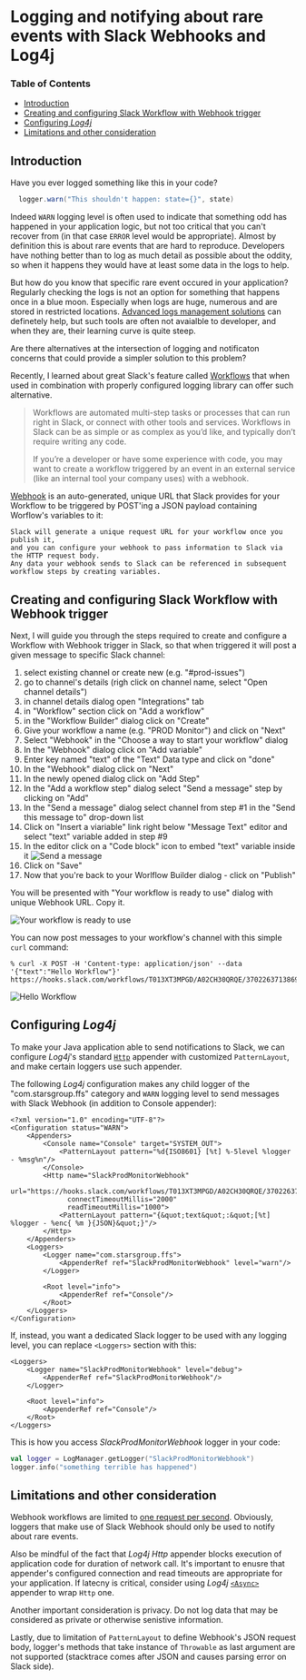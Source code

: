 # Logging and notifying about rare events with Slack Webhooks and Log4j

### Table of Contents

* [Introduction](#introduction)
* [Creating and configuring Slack Workflow with Webhook trigger](#creating-and-configuring-slack-workflow-with-webhook-trigger)
* [Configuring *Log4j*](#configuring-log4j)
* [Limitations and other consideration](#limitations-and-other-consideration)

<a name="introduction"></a>
## Introduction

Have you ever logged something like this in your code?

```java
  logger.warn("This shouldn't happen: state={}", state)
```

Indeed `WARN` logging level is often used to indicate that something odd has happened in your application logic, but
not too critical that you can't recover from (in that case `ERROR` level would be appropriate).
Almost by definition this is about rare events that are hard to reproduce.
Developers have nothing better than to log as much detail as possible about the oddity, so when it happens they would
have at least some data in the logs to help.

But how do you know that specific rare event occured in your application?
Regularly checking the logs is not an option for something that happens once in a blue moon.
Especially when logs are huge, numerous and are stored in restricted locations.
[Advanced logs management solutions](https://www.elastic.co/what-is/elk-stack) can definetely help, but
such tools are often not avaialble to developer, and when they are, their learning curve is quite steep.

Are there alternatives at the intersection of logging and notificaton concerns that could provide a simpler  solution
to this problem?

Recently, I learned about great Slack's feature called [Workflows](https://api.slack.com/workflows) that when used in
combination with properly configured logging library can offer such alternative.

> Workflows are automated multi-step tasks or processes that can run right in Slack,
> or connect with other tools and services.
> Workflows in Slack can be as simple or as complex as you’d like, and typically don’t require writing any code.
>
> If you’re a developer or have some experience with code,
> you may want to create a workflow triggered by an event in an external
> service (like an internal tool your company uses) with a webhook.

[Webhook](https://slack.com/intl/en-ca/help/articles/360041352714-Create-more-advanced-workflows-using-webhooks) is an
auto-generated, unique URL that Slack provides for your Workflow to be triggered by POST'ing a JSON payload
containing Worflow's variables to it:

```
Slack will generate a unique request URL for your workflow once you publish it,
and you can configure your webhook to pass information to Slack via the HTTP request body.
Any data your webhook sends to Slack can be referenced in subsequent workflow steps by creating variables.
```

<a name="creating-and-configuring-slack-workflow-with-webhook-trigger"></a>
## Creating and configuring Slack Workflow with Webhook trigger

Next, I will guide you through the steps required to create and configure a Workflow with Webhook trigger in Slack,
so that when triggered it will post a given message to specific Slack channel:

1. select existing channel or create new (e.g. "#prod-issues")
2. go to channel's details (righ click on channel name, select "Open channel details")
3. in channel details dialog open "Integrations" tab
4. in "Workflow" section click on "Add a workflow"
5. in the "Workflow Builder" dialog click on "Create"
6. Give your workflow a name (e.g. "PROD Monitor") and click on "Next"
7. Select "Webhook" in the "Choose a way to start your workflow" dialog
8. In the "Webhook" dialog click on "Add variable"
9. Enter key named "text" of the "Text" Data type and click on "done"
10. In the "Webhook" dialog click on "Next"
11. In the newly opened dialog click on "Add Step"
12. In the "Add a workflow step" dialog select "Send a message" step by clicking on "Add"
13. In the "Send a message" dialog select channel from step #1 in the "Send this message to" drop-down list
14. Click on "Insert a viariable" link right below "Message Text" editor and select "text" variable added in step #9
15. In the editor click on a "Code block" icon to embed "text" variable inside it ![Send a message](Send_a_message_step.png)
16. Click on "Save"
17. Now that you're back to your Worlflow Builder dialog - click on "Publish"

You will be presented with "Your workflow is ready to use" dialog with unique Webhook URL. Copy it.

![Your workflow is ready to use](your_workflow_is_ready_to_use.png)

You can now post messages to your workflow's channel with this simple `curl` command:

```
% curl -X POST -H 'Content-type: application/json' --data '{"text":"Hello Workflow"}' https://hooks.slack.com/workflows/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
```

![Hello Workflow](Hello_Workflow.png)

<a name="configuring-log4j"></a>
## Configuring *Log4j*

To make your Java application able to send notifications to Slack, we can configure *Log4j*'s standard [`Http`](https://logging.apache.org/log4j/2.x/manual/appenders.html#HttpAppender) appender with customized `PatternLayout`, and make certain loggers use such appender.

The following *Log4j* configuration makes any child logger of the "com.starsgroup.ffs" category and `WARN` logging level
to send messages with Slack Webhook (in addition to Console appender):
```
<?xml version="1.0" encoding="UTF-8"?>
<Configuration status="WARN">
    <Appenders>
        <Console name="Console" target="SYSTEM_OUT">
            <PatternLayout pattern="%d{ISO8601} [%t] %-5level %logger - %msg%n"/>
        </Console>
        <Http name="SlackProdMonitorWebhook"
              url="https://hooks.slack.com/workflows/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"
              connectTimeoutMillis="2000"
              readTimeoutMillis="1000">
            <PatternLayout pattern="{&quot;text&quot;:&quot;[%t] %logger - %enc{ %m }{JSON}&quot;}"/>
        </Http>
    </Appenders>
    <Loggers>
        <Logger name="com.starsgroup.ffs">
            <AppenderRef ref="SlackProdMonitorWebhook" level="warn"/>
        </Logger>

        <Root level="info">
            <AppenderRef ref="Console"/>
        </Root>
    </Loggers>
</Configuration>
```

If, instead, you want a dedicated Slack logger to be used with any logging level, you can replace `<Loggers>` section
with this: 

```
<Loggers>
    <Logger name="SlackProdMonitorWebhook" level="debug">
        <AppenderRef ref="SlackProdMonitorWebhook"/>
    </Logger>

    <Root level="info">
        <AppenderRef ref="Console"/>
    </Root>
</Loggers>
```

This is how you access *SlackProdMonitorWebhook* logger in your code: 

```kotlin
val logger = LogManager.getLogger("SlackProdMonitorWebhook")
logger.info("something terrible has happened")
```

<a name="limitations-and-other-consideration"></a>
## Limitations and other consideration

Webhook workflows are limited to [one request per second](https://api.slack.com/docs/rate-limits#overview).
Obviously, loggers that make use of Slack Webhook should only be used to notify about rare events.

Also be mindful of the fact that *Log4j* *Http* appender blocks execution of application code for duration of
network call. It's important to enusre that appender's configured connection and read timeouts are appropriate for your
application. If latecny is critical, consider using *Log4j* [`<Async>`](https://logging.apache.org/log4j/2.x/manual/appenders.html#AsyncAppender) appender to wrap `Http` one.

Another important consideration is privacy. Do not log data that may be considered as private or otherwise senistive
information.

Lastly, due to limitation of `PatternLayout` to define Webhook's JSON request body, logger's methods that take
instance of `Throwable` as last argument are not supported (stacktrace comes after JSON and causes parsing error on
Slack side).
